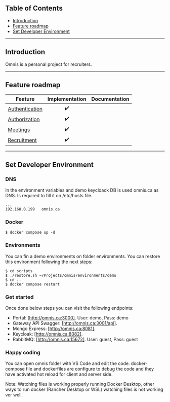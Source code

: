 ## Table of Contents

- [Introduction](#introduction)
- [Feature roadmap](#feature-roadmap)
- [Set Developer Environment](#set-developer-environment)

---
## Introduction

Omnis is a personal project for recruiters. 

---

## Feature roadmap

| Feature | Implementation | Documentation |
| --------- | - | - |
| [Authentication](https://cvmcosta.me/ltijs/#/provider?id=keyset-endpoint) | <center>✔️</center> | <center></center> |
| [Authorization](https://cvmcosta.me/ltijs/#/deeplinking) | <center>✔️</center> | <center></center> |
| [Meetings](https://cvmcosta.me/ltijs/#/grading) | <center>✔️</center> | <center></center> |
| [Recruitment](https://cvmcosta.me/ltijs/#/namesandroles) | <center>✔️</center> | <center></center> |

---


## Set Developer Environment

### DNS
In the environment variables and demo keycloack DB is used omnis.ca as DNS. Is required to fill it on /etc/hosts file.

```
...
192.168.0.199   omnis.ca
```

### Docker

```shell
$ docker compose up -d
```

### Environments 

You can fin a demo environments on folder environments. You can restore this environment following the next steps: 

```shell
$ cd scripts
$ ./restore.sh ~/Projects/omnis/environments/demo
$ cd ..
$ docker compose restart
```
### Get started

Once done below steps you can visit the following endpoints:

* Portal: [http://omnis.ca:3000]. User: demo, Pass: demo
* Gateway API Swagger: [http://omnis.ca:3001/api].
* Mongo Express: [http://omnis.ca:8081].
* Keycloak: [http://omnis.ca:8082].
* RabbitMQ: [http://omnis.ca:15672]. User: guest, Pass: guest

### Happy coding

You can open omnis folder with VS Code and edit the code. docker-compose file and dockerfiles are configure to debug the code and they have activated hot reload for client and server side.

Note: Watching files is working properly running Docker Desktop, other ways to run docker (Rancher Desktop or WSL) watching files is not working ver well. 